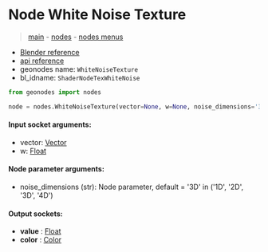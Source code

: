 # Node White Noise Texture

> [main](../structure.md) - [nodes](nodes.md) - [nodes menus](nodes_menus.md)

- [Blender reference](https://docs.blender.org/manual/en/latest/modeling/geometry_nodes/texture/white_noise.html)
- [api reference](https://docs.blender.org/api/current/bpy.types.ShaderNodeTexWhiteNoise.html)
- geonodes name: `WhiteNoiseTexture`
- bl_idname: `ShaderNodeTexWhiteNoise`

```python
from geonodes import nodes

node = nodes.WhiteNoiseTexture(vector=None, w=None, noise_dimensions='3D')
```

#### Input socket arguments:

- vector: [Vector](Vector.md)
- w: [Float](Float.md)

#### Node parameter arguments:

- noise_dimensions (str): Node parameter, default = '3D' in ('1D', '2D', '3D', '4D')

#### Output sockets:

- **value** : [Float](Float.md)
- **color** : [Color](Color.md)

